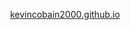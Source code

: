 <p align="center">
  <a href="https://kevincobain2000.github.io/">
    kevincobain2000.github.io
  </a>
</p>

